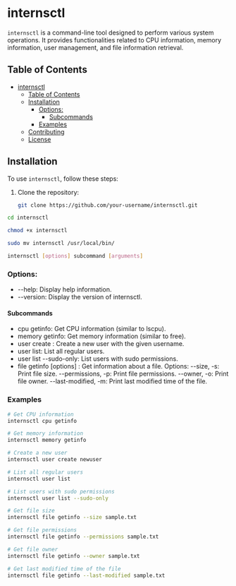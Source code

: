 # internsctl

`internsctl` is a command-line tool designed to perform various system operations. It provides functionalities related to CPU information, memory information, user management, and file information retrieval.

## Table of Contents
- [internsctl](#internsctl)
  - [Table of Contents](#table-of-contents)
  - [Installation](#installation)
    - [Options:](#options)
      - [Subcommands](#subcommands)
    - [Examples](#examples)
  - [Contributing](#contributing)
  - [License](#license)

## Installation

To use `internsctl`, follow these steps:

1. Clone the repository:

   ```bash
   git clone https://github.com/your-username/internsctl.git
   
```bash
cd internsctl
``````
```bash 
chmod +x internsctl
```
```bash
sudo mv internsctl /usr/local/bin/

```
```bash
internsctl [options] subcommand [arguments]

```

### Options:
- --help: Display help information.
- --version: Display the version of internsctl.
#### Subcommands
- cpu getinfo: Get CPU information (similar to lscpu).
- memory getinfo: Get memory information (similar to free).
- user create <username>: Create a new user with the given username.
- user list: List all regular users.
- user list --sudo-only: List users with sudo permissions.
- file getinfo [options] <file-name>: Get information about a file.
Options:
 --size, -s: Print file size.
 --permissions, -p: Print file permissions.
 --owner, -o: Print file owner.
 --last-modified, -m: Print last modified time of the file.

 ### Examples

 ```bash
 # Get CPU information
internsctl cpu getinfo

# Get memory information
internsctl memory getinfo

# Create a new user
internsctl user create newuser

# List all regular users
internsctl user list

# List users with sudo permissions
internsctl user list --sudo-only

# Get file size
internsctl file getinfo --size sample.txt

# Get file permissions
internsctl file getinfo --permissions sample.txt

# Get file owner
internsctl file getinfo --owner sample.txt

# Get last modified time of the file
internsctl file getinfo --last-modified sample.txt
```
